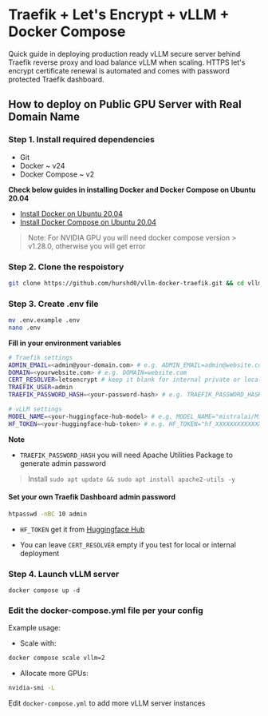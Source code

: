 # Traefik + Let's Encrypt + vLLM + Docker Compose 

Quick guide in deploying production ready vLLM secure server behind Traefik reverse proxy and load balance vLLM when scaling. HTTPS let's encrypt certificate renewal is automated and comes with password protected Traefik dashboard.

## How to deploy on Public GPU Server with Real Domain Name

### Step 1. Install required dependencies

- Git
- Docker ~ v24
- Docker Compose ~ v2

**Check below guides in installing Docker and Docker Compose on Ubuntu 20.04**

- [Install Docker on Ubuntu 20.04](https://www.digitalocean.com/community/tutorials/how-to-install-and-use-docker-on-ubuntu-20-04)
- [Install Docker Compose on Ubuntu 20.04](https://www.digitalocean.com/community/tutorials/how-to-install-and-use-docker-compose-on-ubuntu-22-04)

> Note: For NVIDIA GPU you will need docker compose version > v1.28.0, otherwise you will get error

### Step 2. Clone the respoistory
```bash
git clone https://github.com/hurshd0/vllm-docker-traefik.git && cd vllm-docker-traefik
```

### Step 3. Create .env file 
```bash
mv .env.example .env
nano .env
```

**Fill in your environment variables**
```bash
# Traefik settings
ADMIN_EMAIL=<admin@your-domain.com> # e.g. ADMIN_EMAIL=admin@website.com
DOMAIN=<yourwebsite.com> # e.g. DOMAIN=website.com
CERT_RESOLVER=letsencrypt # keep it blank for internal private or local net
TRAEFIK_USER=admin
TRAEFIK_PASSWORD_HASH=<your-password-hash> # e.g. TRAEFIK_PASSWORD_HASH=$2y$10$OfEBpHk52P/5Ad1qzDj79esMnuhaEbV5of7OBTSurzhtSENLeWzAW 

# vLLM settings
MODEL_NAME=<your-huggingface-hub-model> # e.g. MODEL_NAME="mistralai/Mistral-7B-Instruct-v0.1"
HF_TOKEN=<your-huggingface-hub-token> # e.g. HF_TOKEN="hf_XXXXXXXXXXXXXXXXX"
```
**Note**

- `TRAEFIK_PASSWORD_HASH` you will need Apache Utilities Package to generate admin password
> Install `sudo apt update && sudo apt install apache2-utils -y`

#### Set your own Traefik Dashboard admin password
```bash
htpasswd -nBC 10 admin
```

- `HF_TOKEN` get it from [Huggingface Hub](https://huggingface.co/docs/hub/security-tokens)

- You can leave `CERT_RESOLVER` empty if you test for local or internal deployment

### Step 4. Launch vLLM server
```
docker compose up -d
```
### Edit the docker-compose.yml file per your config

Example usage:

- Scale with:
```bash
docker compose scale vllm=2
```

- Allocate more GPUs:

```bash
nvidia-smi -L
```
Edit `docker-compose.yml` to add more vLLM server instances 